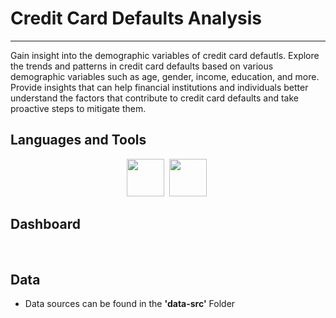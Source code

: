 <link rel="stylesheet" href="https://cdn.jsdelivr.net/gh/devicons/devicon@v2.15.1/devicon.min.css">
          
# Credit Card Defaults Analysis

---
Gain insight into the demographic variables of credit card defautls. Explore the trends and patterns in credit card defaults based on various demographic variables such as age, gender, income, education, and more. Provide insights that can help financial institutions and individuals better understand the factors that contribute to credit card defaults and take proactive steps to mitigate them.


## Languages and Tools

<div align="center">
<img src="https://github.com/microsoft/PowerBI-Icons/blob/main/PNG/Power-BI.png?raw=true" width="60"/>&nbsp;
<img src="https://github.com/microsoft/PowerBI-Icons/blob/main/PNG/Power-Query-Colored.png?raw=true" width="60"/>&nbsp;
</div>

## Dashboard
<div align='center'>
<img src="./src/credit-card-defaults-analysis.png" title="Kaggle" alt=""/>&nbsp;
</div>


## Data
- Data sources can be found in the **'data-src'** Folder